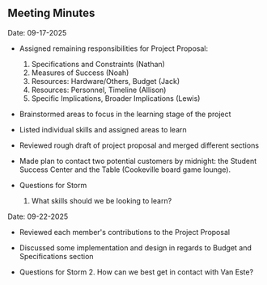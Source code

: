 ## Meeting Minutes
Date: 09-17-2025

* Assigned remaining responsibilities for Project Proposal:
  1. Specifications and Constraints (Nathan)
  2. Measures of Success (Noah)
  3. Resources: Hardware/Others, Budget (Jack)
  4. Resources: Personnel, Timeline (Allison)
  5. Specific Implications, Broader Implications (Lewis) 
* Brainstormed areas to focus in the learning stage of the project
* Listed individual skills and assigned areas to learn
* Reviewed rough draft of project proposal and merged different sections
* Made plan to contact two potential customers by midnight: the Student Success Center and the Table (Cookeville board game lounge).

* Questions for Storm
  1. What skills should we be looking to learn?


Date: 09-22-2025
* Reviewed each member's contributions to the Project Proposal
* Discussed some implementation and design in regards to Budget and Specifications section

* Questions for Storm
  2. How can we best get in contact with Van Este?
